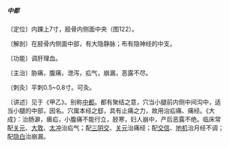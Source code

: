 ##### 中都

〔定位〕内踝上7寸，胫骨内侧面中央（图122）。

〔解剖〕在胫骨内侧面中部，有大隐静脉；布有隐神经的中支。

〔功能〕调肝理血。

〔主治〕胁痛，腹痛，泄泻，疝气，崩漏，恶露不尽。

〔刺灸〕平刺0.5~0.8寸。可灸。 

〔讲述〕见于《甲乙》。别称[中都](https://www.gmzyjc.com/read/zjs/zjs3.1.9-12-0.0.4.3.6.md)。都有聚结之意，穴当小腿前内侧中间沟中，适当小腿的中部，因名。穴属本经之郄，具有止痛之力，故用治疝痛、痛经。《大成》：治肠澼，㿉疝，小腹痛不能行立，胫寒，妇人崩中，产后恶露不绝。临床常配[关元](https://www.gmzyjc.com/read/zjs/zjs3.2.1-0.1.1.3.4.md)、[大敦](https://www.gmzyjc.com/read/zjs/zjs3.1.9-12-0.0.4.3.1.md)、[太冲](https://www.gmzyjc.com/read/zjs/zjs3.1.9-12-0.0.4.3.3.md)治疝气；配[三阴交](https://www.gmzyjc.com/read/zjs/zjs3.1.4-6-0.0.1.3.6.md)、[关元](https://www.gmzyjc.com/read/zjs/zjs3.2.1-0.1.1.3.4.md)治痛经；配[交信](https://www.gmzyjc.com/read/zjs/zjs3.1.7-8-0.0.2.3.8.md)、[地机](https://www.gmzyjc.com/read/zjs/zjs3.1.4-6-0.0.1.3.8.md)治月经不调；配[隐白](https://www.gmzyjc.com/read/zjs/zjs3.1.4-6-0.0.1.3.1.md)治崩漏。
